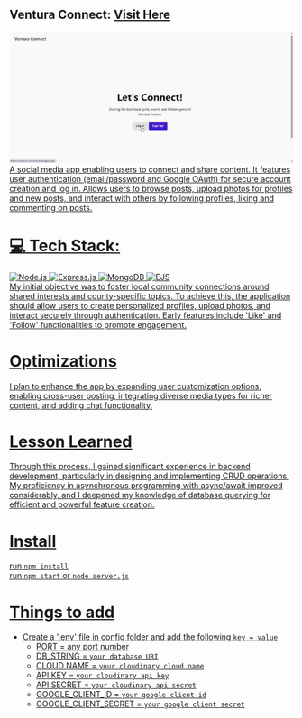 ## Ventura Connect: <a href="https://ventura-connect.vercel.app">Visit Here</a>
<div align="center">
 <a href="https://ventura-connect.vercel.app">
 <img src="https://github.com/jjbcasas/ventura-connect/blob/main/ventura-connect.gif"
 </a>
</div>
   A social media app enabling users to connect and share content. It features user authentication (email/password and Google OAuth) for secure account creation and log in. Allows users to browse posts, upload photos for profiles and new posts, and interact with others by following profiles, liking and commenting on posts.
   
# 💻 Tech Stack:
![Node.js](https://img.shields.io/badge/Node.js-43853D?style=for-the-badge&logo=node.js&logoColor=white)
![Express.js](https://img.shields.io/badge/Express.js-000000?style=for-the-badge&logo=express&logoColor=white)
![MongoDB](https://img.shields.io/badge/MongoDB-47A248?style=for-the-badge&logo=mongodb&logoColor=white)
![EJS](https://img.shields.io/badge/EJS-F7DF1E?style=for-the-badge&logo=ejs&logoColor=black) <br>
  My initial objective was to foster local community connections around shared interests and county-specific topics. To achieve this, the application should allow users to create personalized profiles, upload photos, and interact securely through authentication. Early features include 'Like' and 'Follow' functionalities to promote engagement.

# Optimizations
  I plan to enhance the app by expanding user customization options, enabling cross-user posting, integrating diverse media types for richer content, and adding chat functionality.

# Lesson Learned
   Through this process, I gained significant experience in backend development, particularly in designing and implementing CRUD operations. My proficiency in asynchronous programming with async/await improved considerably, and I deepened my knowledge of database querying for efficient and powerful feature creation.

# Install
  run `npm install` <br>
  run `npm start` or `node server.js`

# Things to add
  - Create a '.env' file in config folder and add the following `key = value`
    - PORT = any port number
    - DB_STRING = `your database URI`
    - CLOUD NAME = `your cloudinary cloud name`
    - API KEY = `your cloudinary api key`
    - API SECRET = `your cloudinary api secret`
    - GOOGLE_CLIENT_ID = `your google client id`
    - GOOGLE_CLIENT_SECRET = `your google client secret`
